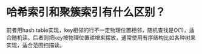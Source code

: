 # 哈希索引和聚簇索引有什么区别？
前者用hash table实现，key相邻的行不一定物理位置相邻，随机查找是O(1)，适合随机读。后者则把key按物理位置递增来摆放，通常使用有序结构比如各种树来实现，适合范围扫描读。
